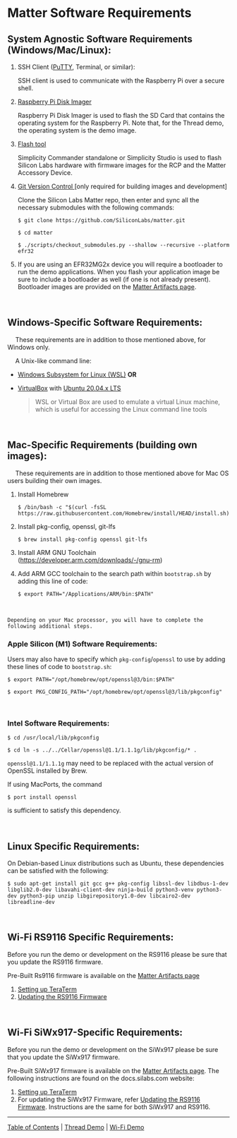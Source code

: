 # Matter Software Requirements

## **System Agnostic Software Requirements (Windows/Mac/Linux):**

1. SSH Client ([PuTTY](https://www.putty.org/), Terminal, or similar):
    
    SSH client is used to communicate with the Raspberry Pi over a secure
    shell.

2. [Raspberry Pi Disk Imager](https://www.raspberrypi.com/software/)
    
    Raspberry Pi Disk Imager is used to flash the SD Card that contains the
    operating system for the Raspberry Pi. Note that, for the Thread demo, the
    operating system is the demo image.

3. [Flash tool](../general/FLASH_SILABS_DEVICE.md)
    
    Simplicity Commander standalone or Simplicity Studio is used to flash
    Silicon Labs hardware with firmware images for the RCP and the Matter
    Accessory Device.

4. [Git Version Control ](https://git-scm.com/downloads)[only required for
   building images and development]

    Clone the Silicon Labs Matter repo, then enter and sync all the necessary
    submodules with the following commands: <br>

    ```shell
    $ git clone https://github.com/SiliconLabs/matter.git
    ```

    ```shell
    $ cd matter
    ```

    ```shell
    $ ./scripts/checkout_submodules.py --shallow --recursive --platform efr32
    ```

5. If you are using an EFR32MG2x device you will require a bootloader to run the
   demo applications. When you flash your application image be sure to include a
   bootloader as well (if one is not already present). Bootloader images are
   provided on the [Matter Artifacts page](../general/ARTIFACTS.md).

<br>

## **Windows-Specific Software Requirements:**

&emsp; These requirements are in addition to those mentioned above, for Windows
only. <br>

&emsp; A Unix-like command line:

-   [Windows Subsystem for Linux (WSL)](https://docs.microsoft.com/en-us/windows/wsl/about)
    **OR**
-   [VirtualBox](https://www.virtualbox.org/) with
    [Ubuntu 20.04.x LTS](https://ubuntu.com/download/desktop)

    > WSL or Virtual Box are used to emulate a virtual Linux machine, which is
    > useful for accessing the Linux command line tools

<br>

## **Mac-Specific Requirements (building own images):**

&emsp; These requirements are in addition to those mentioned above for Mac OS
users building their own images. <br>

1. Install Homebrew

    ```shell
    $ /bin/bash -c "$(curl -fsSL https://raw.githubusercontent.com/Homebrew/install/HEAD/install.sh)"
    ```

2. Install pkg-config, openssl, git-lfs

    ```shell
    $ brew install pkg-config openssl git-lfs
    ```

3. Install ARM GNU Toolchain (https://developer.arm.com/downloads/-/gnu-rm)
4. Add ARM GCC toolchain to the search path within `bootstrap.sh` by adding this
   line of code:

    ```shell
    $ export PATH="/Applications/ARM/bin:$PATH"
    ```

<br>
    
    Depending on your Mac processor, you will have to complete the following additional steps.

### **Apple Silicon (M1) Software Requirements:**

Users may also have to specify which `pkg-config`/`openssl` to use by adding
these lines of code to `bootstrap.sh`:

```shell
$ export PATH="/opt/homebrew/opt/openssl@3/bin:$PATH"
```

```shell
$ export PKG_CONFIG_PATH="/opt/homebrew/opt/openssl@3/lib/pkgconfig"
```

<br>

### **Intel Software Requirements:**

```shell
$ cd /usr/local/lib/pkgconfig
```

```shell
$ cd ln -s ../../Cellar/openssl@1.1/1.1.1g/lib/pkgconfig/* .
```

`openssl@1.1/1.1.1g` may need to be replaced with the actual version of OpenSSL
installed by Brew.

If using MacPorts, the command 

```shell
$ port install openssl
```

is sufficient to satisfy this
dependency.

<br>

## **Linux Specific Requirements:**

On Debian-based Linux distributions such as Ubuntu, these dependencies can be
satisfied with the following:

```shell
$ sudo apt-get install git gcc g++ pkg-config libssl-dev libdbus-1-dev libglib2.0-dev libavahi-client-dev ninja-build python3-venv python3-dev python3-pip unzip libgirepository1.0-dev libcairo2-dev libreadline-dev
```

<br>

## **Wi-Fi RS9116 Specific Requirements:**

Before you run the demo or development on the RS9116 please be sure that you
update the RS9116 firmware.

Pre-Built Rs9116 firmware is available on the
[Matter Artifacts page](../general/ARTIFACTS.md)

1. [Setting up TeraTerm](https://docs.silabs.com/rs9116/wiseconnect/2.0/tera-term-setup)
2. [Updating the RS9116 Firmware](https://docs.silabs.com/rs9116/wiseconnect/2.0/update-evk-firmware)

<br>

## **Wi-Fi SiWx917-Specific Requirements:**

Before you run the demo or development on the SiWx917 please be sure that you
update the SiWx917 firmware.

Pre-Built SiWx917 firmware is available on the
[Matter Artifacts page](../general/ARTIFACTS.md). The following instructions are found on the docs.silabs.com website:

1. [Setting up TeraTerm](https://docs.silabs.com/SiWx917/wiseconnect/2.0/tera-term-setup)
2. For updating the SiWx917 Firmware, refer [Updating the RS9116 Firmware](https://docs.silabs.com/rs9116/wiseconnect/2.0/update-evk-firmware). Instructions are the same for both SiWx917 and RS9116.



---

[Table of Contents](../README.md) | [Thread Demo](../thread/DEMO_OVERVIEW.md) |
[Wi-Fi Demo](../wifi/DEMO_OVERVIEW.md)
